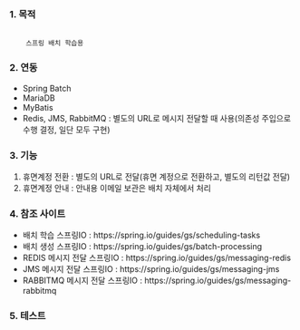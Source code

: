 ### 1. 목적
<code>
	스프링 배치 학습용
</code>

### 2. 연동
<ul>
	<li>Spring Batch</li>
	<li>MariaDB</li>
	<li>MyBatis</li>
	<li>Redis, JMS, RabbitMQ : 별도의 URL로 메시지 전달할 때 사용(의존성 주입으로 수행 결정, 일단 모두 구현)</li>
</ul>

### 3. 기능

<ol>
	<li>휴면계정 전환 : 별도의 URL로 전달(휴면 계정으로 전환하고, 별도의 리턴값 전달)</li>
	<li>휴면계정 안내 : 안내용 이메일 보관은 배치 자체에서 처리</li>
</ol>

### 4. 참조 사이트

<ul>
	<li>배치 학습 스프링IO : https://spring.io/guides/gs/scheduling-tasks</li>
	<li>배치 생성 스프링IO : https://spring.io/guides/gs/batch-processing</li>
	<li>REDIS 메시지 전달 스프링IO : https://spring.io/guides/gs/messaging-redis</li>	
	<li>JMS 메시지 전달 스프링IO : https://spring.io/guides/gs/messaging-jms</li>
	<li>RABBITMQ 메시지 전달 스프링IO : https://spring.io/guides/gs/messaging-rabbitmq</li>	
</ul>

### 5. 테스트


